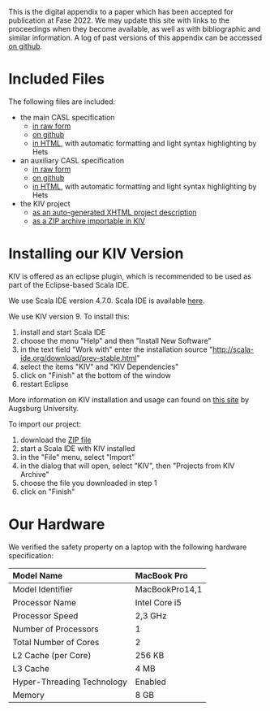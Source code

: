 This is the digital appendix to a paper which has been accepted for publication at Fase 2022. We may update this site with links to the proceedings when they become available, as well as with bibliographic and similar information. A log of past versions of this appendix can be accessed [on github](https://github.com/rosento/2021-paper-composite/commit/006d0c5d2e0384d8233663aff64dc742ac21a80e).

# Included Files

The following files are included:

- the main CASL specification
  - [in raw form](./casl/atm.casl)
  - [on github](https://github.com/rosento/2021-paper-composite/blob/gh-pages/casl/atm.casl)
  - [in HTML](./casl_html/atm.pp.html),  with automatic formatting and light syntax highlighting by Hets
- an auxiliary CASL specification
  - [in raw form](./casl/atmAux.casl)
  - [on github](https://github.com/rosento/2021-paper-composite/blob/gh-pages/casl/atmAux.casl)
  - [in HTML](./casl_html/atmAux.pp.html), with automatic formatting and light syntax highlighting by Hets
- the KIV project
  - [as an auto-generated XHTML project description](./kiv_html/index.xml)
  - [as a ZIP archive importable in KIV](./kiv/ATM-kiv-project.zip)

# Installing our KIV Version
KIV is offered as an eclipse plugin, which is recommended to be used as part of the Eclipse-based Scala IDE.

We use Scala IDE version 4.7.0. Scala IDE is available [here](http://scala-ide.org/download/prev-stable.html).

We use KIV version 9. To install this:
  1. install and start Scala IDE
  2. choose the menu "Help" and then "Install New Software"
  3. in the text field "Work with" enter the installation source "http://scala-ide.org/download/prev-stable.html"
  4. select the items "KIV" and "KIV Dependencies"
  5. click on "Finish" at the bottom of the window
  6. restart Eclipse

More information on KIV installation and usage can found on [this site](https://www.uni-augsburg.de/en/fakultaet/fai/isse/software/kiv/) by Augsburg University.

To import our project:
  1. download the [ZIP file](./kiv/ATM-kiv-project.zip)
  2. start a Scala IDE with KIV installed
  3. in the "File" menu, select "Import"
  4. in the dialog that will open, select "KIV", then "Projects from KIV Archive"
  5. choose the file you downloaded in step 1
  6. click on "Finish"

# Our Hardware
We verified the safety property on a laptop with the following hardware specification:

| Model Name 	             |  MacBook Pro    |
|:---------------------------|:----------------|
| Model Identifier 	         |  MacBookPro14,1 |
| Processor Name 	         |  Intel Core i5  |
| Processor Speed 	         |  2,3 GHz        |
| Number of Processors 	     |  1              |
| Total Number of Cores      |  2              |
| L2 Cache (per Core) 	     |  256 KB         |
| L3 Cache 	                 |  4 MB           |
| Hyper-Threading Technology |  Enabled        |
| Memory 	                 |  8 GB           |

